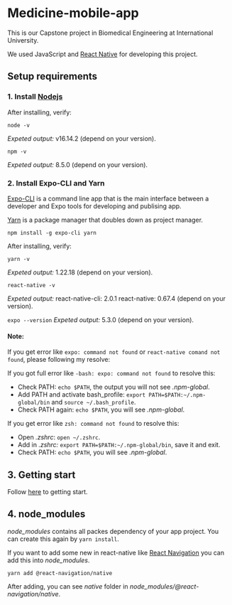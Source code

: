 # Medicine-mobile-app
This is our Capstone project in Biomedical Engineering at International University. 

We used JavaScript and [React Native](https://reactnative.dev) for developing this project.

## Setup requirements
### 1. Install [Nodejs](https://reactnative.dev)
After installing, verify:

`node -v`

*Expeted output:* v16.14.2 (depend on your version).

`npm -v`

*Expeted output:* 8.5.0 (depend on your version).

### 2. Install Expo-CLI and Yarn
[Expo-CLI]("https://docs.expo.dev/workflow/expo-cli/") is a command line app that is the main interface between a developer and Expo tools for developing and publising app.

[Yarn]("https://yarnpkg.com") is a package manager that doubles down as project manager.

`npm install -g expo-cli yarn`

After installing, verify:

`yarn -v`

*Expeted output:* 1.22.18 (depend on your version).

`react-native -v`

*Expeted output:* react-native-cli: 2.0.1 react-native: 0.67.4 (depend on your version).

`expo --version`
*Expeted output:* 5.3.0 (depend on your version).

#### Note: 
If you get error like `expo: command not found` or `react-native comand not found`, please following my resolve:

If you got full error like `-bash: expo: command not found` to resolve this:
+ Check PATH: `echo $PATH`, the output you will not see *.npm-global*.
+ Add PATH and activate bash_profile: `export PATH=$PATH:~/.npm-global/bin` and `source ~/.bash_profile`.
+ Check PATH again: `echo $PATH`, you will see *.npm-global*.

If you get error like `zsh: command not found` to resolve this:
+ Open *.zshrc*: `open ~/.zshrc`.
+ Add in *.zshrc:* `export PATH=$PATH:~/.npm-global/bin`, save it and exit.
+ Check PATH: `echo $PATH`, you will see *.npm-global*.


## 3. Getting start
Follow [here](./getting-start/README.md) to getting start.

## 4. node_modules
*node_modules* contains all packes dependency of your app project. You can create this again by `yarn install`.

If you want to add some new in react-native like [React Navigation](https://reactnavigation.org/docs/getting-started/) you can add this into *node_modules*.

`yarn add @react-navigation/native`

After adding, you can see *native* folder in *node_modules/@react-navigation/native*.
